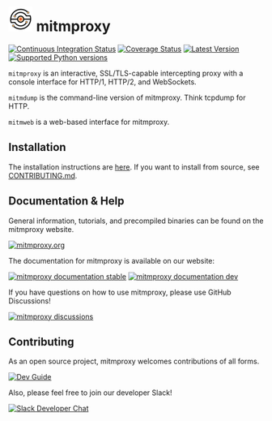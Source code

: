# ![logo][] mitmproxy

[logo]: /release/installbuilder/logo-installer-icon.png

[![Continuous Integration Status](https://github.com/mitmproxy/mitmproxy/workflows/CI/badge.svg?branch=main)](https://github.com/mitmproxy/mitmproxy/actions?query=branch%3Amain)
[![Coverage Status](https://shields.mitmproxy.org/codecov/c/github/mitmproxy/mitmproxy/main.svg?label=codecov)](https://codecov.io/gh/mitmproxy/mitmproxy)
[![Latest Version](https://shields.mitmproxy.org/pypi/v/mitmproxy.svg)](https://pypi.python.org/pypi/mitmproxy)
[![Supported Python versions](https://shields.mitmproxy.org/pypi/pyversions/mitmproxy.svg)](https://pypi.python.org/pypi/mitmproxy)

``mitmproxy`` is an interactive, SSL/TLS-capable intercepting proxy with a console
interface for HTTP/1, HTTP/2, and WebSockets.

``mitmdump`` is the command-line version of mitmproxy. Think tcpdump for HTTP.

``mitmweb`` is a web-based interface for mitmproxy.

## Installation

The installation instructions are [here](https://docs.mitmproxy.org/stable/overview-installation).
If you want to install from source, see [CONTRIBUTING.md](./CONTRIBUTING.md).

## Documentation & Help

General information, tutorials, and precompiled binaries can be found on the mitmproxy website.

[![mitmproxy.org](https://shields.mitmproxy.org/badge/https%3A%2F%2F-mitmproxy.org-blue.svg)](https://mitmproxy.org/)

The documentation for mitmproxy is available on our website:

[![mitmproxy documentation stable](https://shields.mitmproxy.org/badge/docs-stable-brightgreen.svg)](https://docs.mitmproxy.org/stable/)
[![mitmproxy documentation dev](https://shields.mitmproxy.org/badge/docs-dev-brightgreen.svg)](https://docs.mitmproxy.org/dev/)

If you have questions on how to use mitmproxy, please
use GitHub Discussions!

[![mitmproxy discussions](https://shields.mitmproxy.org/badge/help-github%20discussions-orange.svg)](https://github.com/mitmproxy/mitmproxy/discussions)

## Contributing

As an open source project, mitmproxy welcomes contributions of all forms.

[![Dev Guide](https://shields.mitmproxy.org/badge/dev_docs-CONTRIBUTING.md-blue)](./CONTRIBUTING.md)

Also, please feel free to join our developer Slack!

[![Slack Developer Chat](https://shields.mitmproxy.org/badge/slack-mitmproxy-E01563.svg)](http://slack.mitmproxy.org/)
